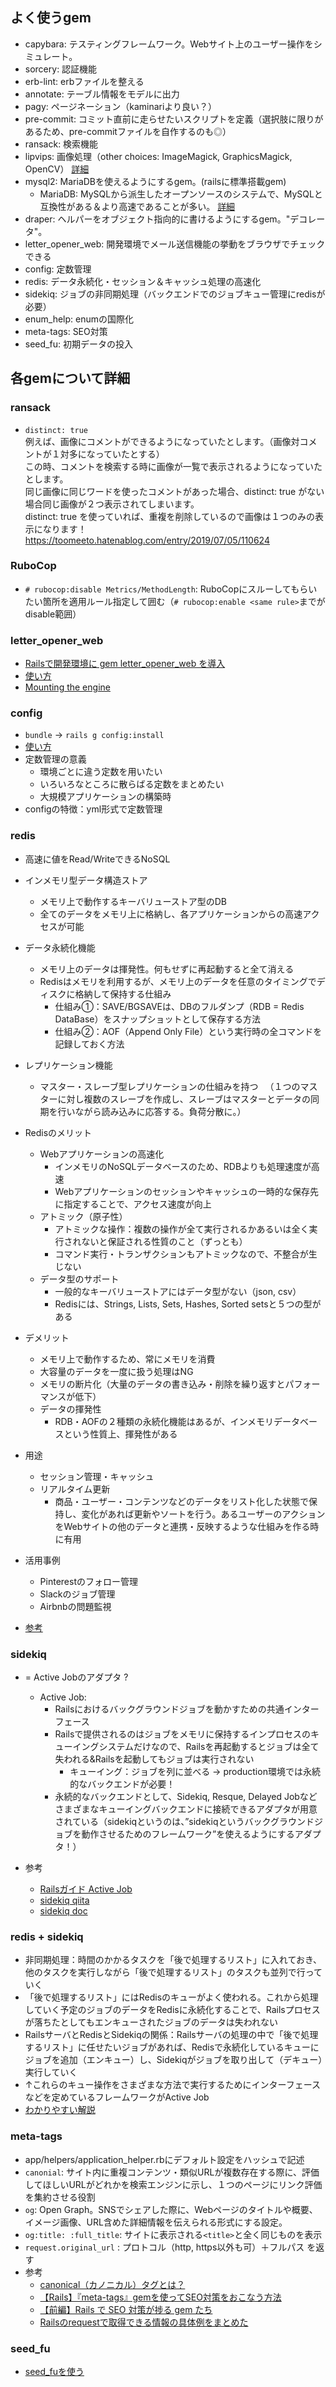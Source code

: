 ## よく使うgem
- capybara: テスティングフレームワーク。Webサイト上のユーザー操作をシミュレート。
- sorcery: 認証機能
- erb-lint: erbファイルを整える
- annotate: テーブル情報をモデルに出力
- pagy: ページネーション（kaminariより良い？）
- pre-commit: コミット直前に走らせたいスクリプトを定義（選択肢に限りがあるため、pre-commitファイルを自作するのも◎）
- ransack: 検索機能
- lipvips: 画像処理（other choices: ImageMagick, GraphicsMagick, OpenCV） [詳細](https://tech.medpeer.co.jp/entry/2020/07/30/100000)
- mysql2: MariaDBを使えるようにするgem。(railsに標準搭載gem)
  - MariaDB: MySQLから派生したオープンソースのシステムで、MySQLと互換性がある＆より高速であることが多い。  [詳細](https://www.integrate.io/jp/blog/mariadb-vs-mysql-everything-you-need-to-know-ja/#what)
- draper:  ヘルパーをオブジェクト指向的に書けるようにするgem。"デコレータ"。
- letter_opener_web: 開発環境でメール送信機能の挙動をブラウザでチェックできる
- config: 定数管理
- redis: データ永続化・セッション＆キャッシュ処理の高速化
- sidekiq: ジョブの非同期処理（バックエンドでのジョブキュー管理にredisが必要）
- enum_help: enumの国際化
- meta-tags: SEO対策
- seed_fu: 初期データの投入

## 各gemについて詳細

### ransack
- `distinct: true`  
  例えば、画像にコメントができるようになっていたとします。（画像対コメントが１対多になっていたとする）  
  この時、コメントを検索する時に画像が一覧で表示されるようになっていたとします。  
  同じ画像に同じワードを使ったコメントがあった場合、distinct: true がない場合同じ画像が２つ表示されてしまいます。  
  distinct: true を使っていれば、重複を削除しているので画像は１つのみの表示になります！  
  https://toomeeto.hatenablog.com/entry/2019/07/05/110624

### RuboCop
- `# rubocop:disable Metrics/MethodLength`: RuboCopにスルーしてもらいたい箇所を適用ルール指定して囲む（`# rubocop:enable <same rule>`までがdisable範囲）

### letter_opener_web
- [Railsで開発環境に gem letter_opener_web を導入](https://zenn.dev/junki555/articles/9e324dbefcecde)
- [使い方](https://qiita.com/tanutanu/items/c6193c4c2c352ac152ec)
- [Mounting the engine](https://guides.rubyonrails.org/engines.html#mounting-the-engine)

### config
- `bundle` -> `rails g config:install`
- [使い方](https://qiita.com/tanutanu/items/8d3b06d0d42af114a383)
- 定数管理の意義  
  - 環境ごとに違う定数を用いたい
  - いろいろなところに散らばる定数をまとめたい
  - 大規模アプリケーションの構築時
- configの特徴：yml形式で定数管理


### redis
- 高速に値をRead/WriteできるNoSQL

- インメモリ型データ構造ストア
  - メモリ上で動作するキーバリューストア型のDB
  - 全てのデータをメモリ上に格納し、各アプリケーションからの高速アクセスが可能

- データ永続化機能
  - メモリ上のデータは揮発性。何もせずに再起動すると全て消える
  - Redisはメモリを利用するが、メモリ上のデータを任意のタイミングでディスクに格納して保持する仕組み
    - 仕組み①：SAVE/BGSAVEは、DBのフルダンプ（RDB = Redis DataBase）をスナップショットとして保存する方法
    - 仕組み②：AOF（Append Only File）という実行時の全コマンドを記録しておく方法

- レプリケーション機能
  - マスター・スレーブ型レプリケーションの仕組みを持つ
  　（１つのマスターに対し複数のスレーブを作成し、スレーブはマスターとデータの同期を行いながら読み込みに応答する。負荷分散に。）

- Redisのメリット
  - Webアプリケーションの高速化
    - インメモリのNoSQLデータベースのため、RDBよりも処理速度が高速
    - Webアプリケーションのセッションやキャッシュの一時的な保存先に指定することで、アクセス速度が向上
  - アトミック（原子性）
    - アトミックな操作：複数の操作が全て実行されるかあるいは全く実行されないと保証される性質のこと（ずっとも）
    - コマンド実行・トランザクションもアトミックなので、不整合が生じない
  - データ型のサポート
    - 一般的なキーバリューストアにはデータ型がない（json, csv）
    - Redisには、Strings, Lists, Sets, Hashes, Sorted setsと５つの型がある

- デメリット
  - メモリ上で動作するため、常にメモリを消費
  - 大容量のデータを一度に扱う処理はNG
  - メモリの断片化（大量のデータの書き込み・削除を繰り返すとパフォーマンスが低下）
  - データの揮発性 
    - RDB・AOFの２種類の永続化機能はあるが、インメモリデータベースという性質上、揮発性がある
  
- 用途
  - セッション管理・キャッシュ
  - リアルタイム更新
    - 商品・ユーザー・コンテンツなどのデータをリスト化した状態で保持し、変化があれば更新やソートを行う。あるユーザーのアクションをWebサイトの他のデータと連携・反映するような仕組みを作る時に有用
  
- 活用事例
  - Pinterestのフォロー管理
  - Slackのジョブ管理
  - Airbnbの問題監視

- [参考](https://agency-star.co.jp/column/redis)


### sidekiq
- = Active Jobのアダプタ ? 
  - Active Job: 
    - Railsにおけるバックグラウンドジョブを動かすための共通インターフェース
    - Railsで提供されるのはジョブをメモリに保持するインプロセスのキューイングシステムだけなので、Railsを再起動するとジョブは全て失われる&Railsを起動してもジョブは実行されない  
      - キューイング：ジョブを列に並べる
    → production環境では永続的なバックエンドが必要！
    - 永続的なバックエンドとして、Sidekiq, Resque, Delayed Jobなどさまざまなキューイングバックエンドに接続できるアダプタが用意されている（sidekiqというのは、”sidekiqというバックグラウンドジョブを動作させるためのフレームワーク”を使えるようにするアダプタ！）


- 参考
  - [Railsガイド Active Job](https://railsguides.jp/active_job_basics.html#active-job%E3%81%AE%E7%9B%AE%E7%9A%84)
  - [sidekiq qiita](https://qiita.com/tatsurou313/items/d3664f8dda05dcd12d56)
  - [sidekiq doc](https://github.com/mperham/sidekiq/wiki/Active-Job)

### redis + sidekiq
- 非同期処理：時間のかかるタスクを「後で処理するリスト」に入れておき、他のタスクを実行しながら「後で処理するリスト」のタスクも並列で行っていく
- 「後で処理するリスト」にはRedisのキューがよく使われる。これから処理していく予定のジョブのデータをRedisに永続化することで、Railsプロセスが落ちたとしてもエンキューされたジョブのデータは失われない
- RailsサーバとRedisとSidekiqの関係：Railsサーバの処理の中で「後で処理するリスト」に任せたいジョブがあれば、Redisで永続化しているキューにジョブを追加（エンキュー）し、Sidekiqがジョブを取り出して（デキュー）実行していく
- ↑これらのキュー操作をさまざまな方法で実行するためにインターフェースなどを定めているフレームワークがActive Job
- [わかりやすい解説](https://dev.icare.jpn.com/dev_cat/sidekiq/)

### meta-tags
  - app/helpers/application_helper.rbにデフォルト設定をハッシュで記述
  -  `canonial`: サイト内に重複コンテンツ・類似URLが複数存在する際に、評価してほしいURLがどれかを検索エンジンに示し、１つのページにリンク評価を集約させる役割
  - `og`: Open Graph。SNSでシェアした際に、Webページのタイトルや概要、イメージ画像、URL含めた詳細情報を伝えられる形式にする設定。
  - `og:title: :full_title`: サイトに表示される`<title>`と全く同じものを表示
  - `request.original_url` : プロトコル（http, https以外も可）＋フルパス を返す
  - 参考
    - [canonical（カノニカル）タグとは？](https://www.willgate.co.jp/promonista/seo-canonical/)
    - [【Rails】『meta-tags』gemを使ってSEO対策をおこなう方法](http://vdeep.net/rubyonrails-meta-tags-seo)
    - [【前編】Rails で SEO 対策が捗る gem たち](https://tech.basicinc.jp/articles/145)
    - [Railsのrequestで取得できる情報の具体例をまとめた](https://l-light-note.hatenablog.com/entry/2018/04/26/140301)

### seed_fu
- [seed_fuを使う](https://zenn.dev/d0ne1s/scraps/6fa88ad6c4ea85)
